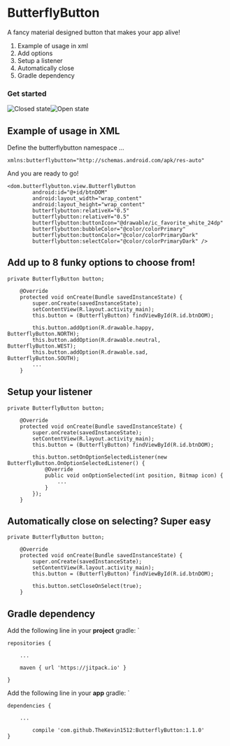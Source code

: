 # ButterflyButton
A fancy material designed button that makes your app alive!

1. Example of usage in xml
2. Add options
3. Setup a listener
4. Automatically close
5. Gradle dependency

### Get started
![Closed state](http://i.imgur.com/KIpct1P.png)![Open state](http://i.imgur.com/frgiSuY.png)


## Example of usage in XML
Define the butterflybutton namespace ...

`xmlns:butterflybutton="http://schemas.android.com/apk/res-auto"`

And you are ready to go!
```
<dom.butterflybutton.view.ButterflyButton
        android:id="@+id/btnDOM"
        android:layout_width="wrap_content"
        android:layout_height="wrap_content"
        butterflybutton:relativeX="0.5"
        butterflybutton:relativeY="0.5"
        butterflybutton:buttonIcon="@drawable/ic_favorite_white_24dp"
        butterflybutton:bubbleColor="@color/colorPrimary"
        butterflybutton:buttonColor="@color/colorPrimaryDark"
        butterflybutton:selectColor="@color/colorPrimaryDark" />
```

## Add up to 8 funky options to choose from!

```
private ButterflyButton button;

    @Override
    protected void onCreate(Bundle savedInstanceState) {
        super.onCreate(savedInstanceState);
        setContentView(R.layout.activity_main);
        this.button = (ButterflyButton) findViewById(R.id.btnDOM);
        
        this.button.addOption(R.drawable.happy,     ButterflyButton.NORTH);
        this.button.addOption(R.drawable.neutral,   ButterflyButton.WEST);
        this.button.addOption(R.drawable.sad,       ButterflyButton.SOUTH);
        ...
    }
```

## Setup your listener 
```
private ButterflyButton button;

    @Override
    protected void onCreate(Bundle savedInstanceState) {
        super.onCreate(savedInstanceState);
        setContentView(R.layout.activity_main);
        this.button = (ButterflyButton) findViewById(R.id.btnDOM);

        this.button.setOnOptionSelectedListener(new ButterflyButton.OnOptionSelectedListener() {
            @Override
            public void onOptionSelected(int position, Bitmap icon) {
                ...
            }
        });
    }
```

## Automatically close on selecting? Super easy

```
private ButterflyButton button;

    @Override
    protected void onCreate(Bundle savedInstanceState) {
        super.onCreate(savedInstanceState);
        setContentView(R.layout.activity_main);
        this.button = (ButterflyButton) findViewById(R.id.btnDOM);

        this.button.setCloseOnSelect(true);
    }
```

## Gradle dependency
Add the following line in your **project** gradle:
`

    repositories {

        ...

        maven { url 'https://jitpack.io' }

    }

Add the following line in your **app** gradle:
`

    dependencies {

        ...

	        compile 'com.github.TheKevin1512:ButterflyButton:1.1.0'
    }
